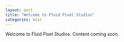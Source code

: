 ```yaml
---
layout: post
title: "Welcome to Fluid Pixel Studios"
categories: misc
---
```


Welcome to Fluid Pixel Studios. Content coming soon.
